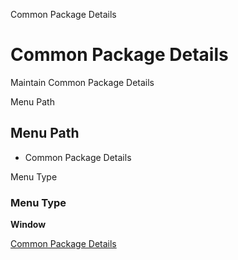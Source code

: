 
Common Package Details
# Common Package Details


Maintain Common Package Details

Menu Path
## Menu Path



- Common Package Details

Menu Type
### Menu Type

**Window**


[Common Package Details](../../window-common-package-details.md)